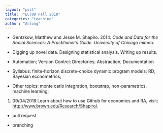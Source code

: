 ```yaml
---
layout: "post"
title:  "EC709 Fall 2018"
categories: "teaching"
author: "Anlong"
---
```

- Gentzkow, Matthew and Jesse M. Shapiro. 2014. _Code and Data for the Social Sciences: A Practitioner’s Guide. University of Chicago mimeo._
- Digging up novel data. Designing statistical analysis. Writing up results.
- Automation; Version Control; Directories; Abstraction; Documentation

- Syllabus: finite-horizon discrete-choice dynamic program models; RD; Bayesian econometrics;
- Other topics: monte carlo integration, bootstrap, non-parametrics, machine learning;

1. 09/04/2018
Learn about how to use Github for economics and RA, visit: http://www.brown.edu/Research/Shapiro/.

- pull request

- branching

